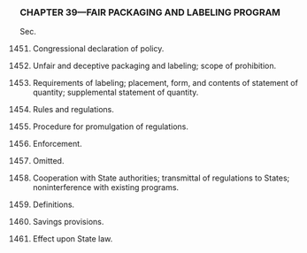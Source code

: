 ### **CHAPTER 39—FAIR PACKAGING AND LABELING PROGRAM** ###

Sec.

1451. Congressional declaration of policy.

1452. Unfair and deceptive packaging and labeling; scope of prohibition.

1453. Requirements of labeling; placement, form, and contents of statement of quantity; supplemental statement of quantity.

1454. Rules and regulations.

1455. Procedure for promulgation of regulations.

1456. Enforcement.

1457. Omitted.

1458. Cooperation with State authorities; transmittal of regulations to States; noninterference with existing programs.

1459. Definitions.

1460. Savings provisions.

1461. Effect upon State law.